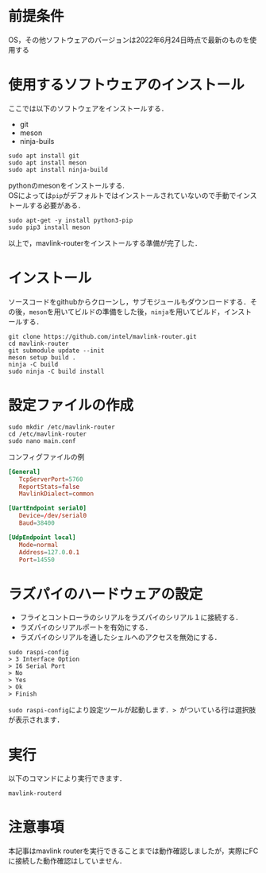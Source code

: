 # 前提条件
OS，その他ソフトウェアのバージョンは2022年6月24日時点で最新のものを使用する

# 使用するソフトウェアのインストール
ここでは以下のソフトウェアをインストールする．
- git
- meson
- ninja-buils
```
sudo apt install git
sudo apt install meson
sudo apt install ninja-build
```
pythonのmesonをインストールする.  
OSによっては`pip`がデフォルトではインストールされていないので手動でインストールする必要がある．
```
sudo apt-get -y install python3-pip
sudo pip3 install meson
```
以上で，mavlink-routerをインストールする準備が完了した．

# インストール
ソースコードをgithubからクローンし，サブモジュールもダウンロードする．その後，`meson`を用いてビルドの準備をした後，`ninja`を用いてビルド，インストールする．
```
git clone https://github.com/intel/mavlink-router.git
cd mavlink-router
git submodule update --init
meson setup build .
ninja -C build
sudo ninja -C build install
```
# 設定ファイルの作成
```
sudo mkdir /etc/mavlink-router
cd /etc/mavlink-router
sudo nano main.conf
```
コンフィグファイルの例
```conf:main.conf
[General]
   TcpServerPort=5760
   ReportStats=false
   MavlinkDialect=common

[UartEndpoint serial0]
   Device=/dev/serial0
   Baud=38400

[UdpEndpoint local]
   Mode=normal
   Address=127.0.0.1
   Port=14550
```

# ラズパイのハードウェアの設定
- フライとコントローラのシリアルをラズパイのシリアル１に接続する．
- ラズパイのシリアルポートを有効にする．
- ラズパイのシリアルを通したシェルへのアクセスを無効にする．

```
sudo raspi-config
> 3 Interface Option
> I6 Serial Port
> No
> Yes
> Ok
> Finish
```
`sudo raspi-config`により設定ツールが起動します．`> `がついている行は選択肢が表示されます．

# 実行
以下のコマンドにより実行できます．
```
mavlink-routerd
```

# 注意事項
本記事はmavlink routerを実行できることまでは動作確認しましたが，実際にFCに接続した動作確認はしていません．
